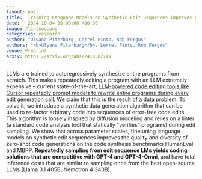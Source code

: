 ```yaml
---
layout: post
title:  Training Language Models on Synthetic Edit Sequences Improves Code Synthesis
date:   2024-10-04 00:00:00 +00:00
image: /lintseq.png
categories: research
author: "Ulyana Piterbarg, Lerrel Pinto, Rob Fergus"
authors: "<b>Ulyana Piterbarg</b>, Lerrel Pinto, Rob Fergus"
venue: Preprint
arxiv: https://arxiv.org/abs/2410.02749
---
```

LLMs are trained to autoregressively synthesize entire programs from scratch. This makes repeatedly editing a program with an LLM extremely expensive – current state-of-the-art, [LLM-powered code editing tools like Cursor repeatedly prompt models to rewrite entire programs during every edit generation call](https://web.archive.org/web/20240823050616/https://www.cursor.com/blog/instant-apply). We claim that this is the result of a data problem. To solve it, we introduce a synthetic data generation algorithm that can be used to re-factor arbitrary code into sequences of error-free code edits. This algorithm is loosely inspired by diffusion modeling and relies on a linter (a standard code analysis tool that statically "verifies" programs) during edit sampling. We show that across parameter scales, finetuning language models on synthetic edit sequences improves the quality and diversity of zero-shot code generations on the code synthesis benchmarks HumanEval and MBPP. **Repeatedly sampling from edit sequence LMs yields coding solutions that are competitive with GPT-4 and GPT-4-Omni**, and have total inference costs that are similar to sampling once from the best open-source LLMs (Llama 3.1 405B, Nemotron 4 340B).

